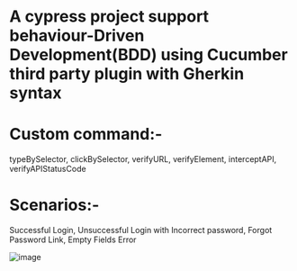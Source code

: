# A cypress project support behaviour-Driven Development(BDD) using Cucumber third party plugin with Gherkin syntax

# Custom command:-
  typeBySelector, clickBySelector, verifyURL, verifyElement, interceptAPI, verifyAPIStatusCode 

# Scenarios:- 
   Successful Login, Unsuccessful Login with Incorrect password, Forgot Password Link, Empty Fields Error

![image](https://github.com/MohammadAlqam/Foothill_Task/assets/88941388/9f35b4f4-6fb6-49e5-999c-784f52b8b05a)
